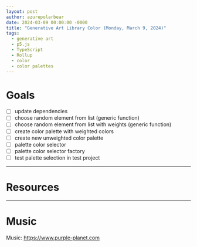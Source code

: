 ```yaml
---
layout: post
author: azurepolarbear
date: 2024-03-09 00:00:00 -0000
title: "Generative Art Library Color (Monday, March 9, 2024)"
tags:
  - generative art
  - p5.js
  - TypeScript
  - Rollup
  - color
  - color palettes
---
```


# Goals
- [ ] update dependencies
- [ ] choose random element from list (generic function)
- [ ] choose random element from list with weights (generic function)
- [ ] create color palette with weighted colors
- [ ] create new unweighted color palette
- [ ] palette color selector
- [ ] palette color selector factory
- [ ] test palette selection in test project
----

# Resources


----

# Music

Music: <a href="https://www.purple-planet.com" target="_blank" rel="noopener noreferrer">https://www.purple-planet.com</a>
